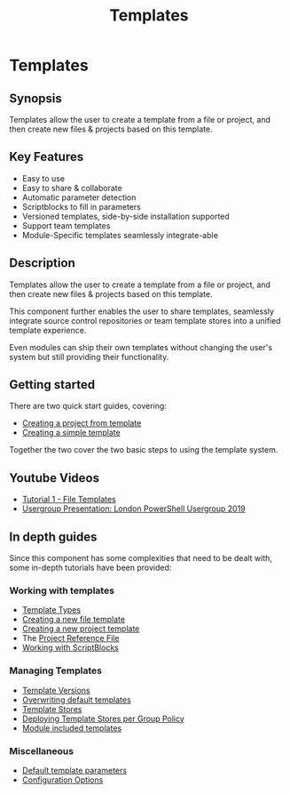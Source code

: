 ﻿---
title: Templates
---
# Templates
## Synopsis
Templates allow the user to create a template from a file or project, and then create new files & projects based on this template.

## Key Features

 - Easy to use
 - Easy to share & collaborate
 - Automatic parameter detection
 - Scriptblocks to fill in parameters
 - Versioned templates, side-by-side installation supported
 - Support team templates
 - Module-Specific templates seamlessly integrate-able

## Description

Templates allow the user to create a template from a file or project, and then create new files & projects based on this template.

This component further enables the user to share templates, seamlessly integrate source control repositories or team template stores into a unified template experience.

Even modules can ship their own templates without changing the user's system but still providing their functionality.

## Getting started

There are two quick start guides, covering:

 - [Creating a project from template](https://psframework.org/documentation/quickstart/psmoduledevelopment/templates-use.html)
 - [Creating a simple template](https://psframework.org/documentation/quickstart/psmoduledevelopment/templates-new.html)

Together the two cover the two basic steps to using the template system.

## Youtube Videos

 - [Tutorial 1 - File Templates](https://youtu.be/8WkHaH20OEE)
 - [Usergroup Presentation: London PowerShell Usergroup 2019](https://youtu.be/eHKEfudtztA)

## In depth guides

Since this component has some complexities that need to be dealt with, some in-depth tutorials have been provided:

### Working with templates
 - [Template Types](templates/template-types.html)
 - [Creating a new file template](templates/creating-a-new-file-template.html)
 - [Creating a new project template](templates/creating-a-new-project-template.html)
 - The [Project Reference File](templates/project-reference-file.html)
 - [Working with ScriptBlocks](templates/working-with-scriptblocks.html)
 
### Managing Templates
 - [Template Versions](templates/template-versions.html)
 - [Overwriting default templates](templates/overwriting-default-templates.html)
 - [Template Stores](templates/template-stores.html)
 - [Deploying Template Stores per Group Policy](templates/deploying-template-stores-per-gpo.html)
 - [Module included templates](templates/module-include-templates.html)

### Miscellaneous
 - [Default template parameters](templates/default-template-parameters.html)
 - [Configuration Options](templates/configuration-options.html)